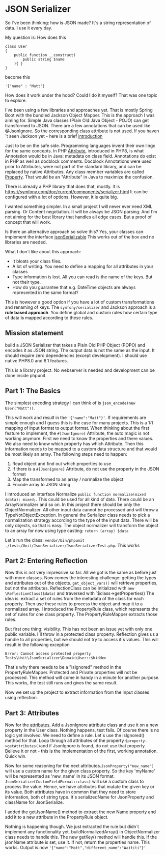 # JSON Serializer

So I´ve been thinking: how is JSON made? It´s a string representation of data. I use it every day.

My question is: How does this
```
class User
{
    public function __construct(
        public string $name
    ){ }
}
```
become this
```
'{"name" : "Matt"}
```

How does it work under the hood? Could I do it myself? That was one topic to explore.

I´ve been using a few libraries and approaches yet. That is mostly Spring Boot with the bundled Jackson Object Mapper.
This is the approach I was aiming for. Simple Java classes (Plain Old Java Object - POJO) can get transformed to JSON.
There are a few annotations that can be used like @JsonIgnore. So the corresponding class attribute is not used. If you
haven´t seen Jackson yet - here is a brief [introduction](https://www.baeldung.com/jackson-annotations)

Just to be on the safe side. Programming languages invent their own lingo for the same concepts. In PHP
[Attribute](https://www.php.net/manual/en/language.attributes.overview.php), introduced in PHP8, is what Annotation would be in Java: metadata
on class field. Annotations do exist in PHP as well as docblock comments. Docblock Annotations were used prior to Attributes, were not part of the 
standard library, and can be replaced by native Attributes.
Any class member variables are called [Property](https://www.php.net/manual/en/language.oop5.properties.php). That would
be an "Attribute" in Java to maximize the confusion.

There is already a PHP library that does that, mostly. It is https://symfony.com/doc/current/components/serializer.html
It can be configured with a lot of options. However, it is quite big. 

I wanted something simpler. In a small project I will never ever need XML parsing. Or Content negotiation. It will be
always be JSON parsing. And I´m not aiming for the best library that handles all edge cases. But a proof of concept
that will work.

Is there an alternative approach so solve this? Yes, your classes can implement the interface 
[jsonSerializable](https://www.php.net/manual/en/jsonserializable.jsonserialize.php)
This works out of the box and no libraries are needed. 

What I don´t like about this approach:
* It bloats your class files. 
* A lot of writing. You need to define a mapping for all attributes in your classes
* Type information is lost. All you can read is the name of the keys. But not their type.
* How do you guarantee that e.g. DateTime objects are always represented in the same format?

This is however a good option if you have a lot of custom transformations and renaming of keys. The `symfony/serializer`
and Jackson approach is a **rule based approach**. You define global and custom rules how certain type of data is mapped
according to these rules.

## Mission statement
build a JSON Serializer that takes a Plain Old PHP Object (POPO) and encodes it as JSON string. The
output data is not the same as the input. It should require zero dependencies (except development). I should use 
native PHP8.0 and 8.1 features.

This is a library project. No webserver is needed and development can be done inside phpunit.

## Part 1: The Basics
The simplest encoding strategy I can think of is `json_encode(new User("Matt"))`. 

This will work and result in the 
`'{"name":"Matt"}'`. If requirements are simple enough and I guess this is the case for many projects. This is a 1:1 mapping
of input format to output format. When thinking about the first feature to implement, the `#[JsonIgnore]` Attribute, the
auto magic is not working anymore. First we need to know the properties and there values. We also need to know which
property has which Attribute. Then this information needs to be mapped to a custom data structure and that would be most
likely an array. The following steps need to happen:

1. Read object and find out which properties to use
2. If there is a `#[JsonIgnore]` Attribute, do not use the property in the JSON format
3. Map the transformed to an array / normalize the object
4. Encode array to JSON string

I introduced an interface Normalize `public function normalize(mixed $data): mixed;`. This could be used for all kind of
data. There could be an ArrayNormalizer and so on. In this project there should be only the ObjectNormalizer. All other
input data cannot be processed and will throw a TypeNotObjectException. In general the Serializer class needs to pick a
normalization strategy according to the type of the input data. There will be only objects, so that is easy.
The object normalizer will transform the object to an array for now using type casting: `return (array) $data`

Let´s run the class: `vendor/bin/phpunit ./tests/Unit/JsonSerializer/JsonSerializerTest.php`. This works

## Part 2: Entering Reflection
Now this is not very impressive so far. All we got is the same as before just with more classes. Now comes the interesting 
challenge: getting the types and attributes out of the objects. `get_object_vars()` will retrieve properties, but not the
attributes. ReflectionClass can be initialized with `new \ReflectionClass($data)` and traversed with `$class->getProperties()
The idea is: extract a set of rules from the metadata of the class for each property. Then use these rules to process the
object and map it to a normalized array.
I introduced the PropertyRule class, which represents the set of rules for one class property. The PropertyRuleMapper 
extracts those rules.

But first one thing: visibility. This has not been an issue yet with only one public variable. I´ll throw in a protected 
class property. Reflection gives us a handle to all properties, but we should not try to access it´s values. This will 
result in the following exception

`Error: Cannot access protected property Tests\Unit\JsonSerializer\Domain\User::$hidden`

That´s why there needs to be a "isIgnored" method in the PropertyRuleMapper. Protected and Private properties will not 
be processed. This method will come in handy in a minute for another purpose. This works, the test still runs and gives 
the same result.

Now we set up the project to extract information from the input classes using reflection.

## Part 3: Attributes
Now for the [attributes](https://www.php.net/manual/en/language.attributes.overview.php). Add a JsonIgnore attribute 
class and use it on a new property in the User class. Nothing happens, test fails. Of course there is no logic yet 
involved.
We need to define a rule. Let´s use the isIgnored() method for that. Loop through all attributes of the property 
`$property->getAttributes()`and if JsonIgnore is found, do not use that property. Believe it or not - this is 
the implementation of the first, working annotation. Quick win.

Now for some reasoning for the next attributes.`JsonProperty("new_name")` will use a custom name for the given class 
property. So the key 'myName' will be represented as 'new_name' in its JSON format. 
`JsonSerialize(CustomFieldFormat::class)` will use a custom class to process the value. Hence, we have 
attributes that mutate the given key or its value. Both attributes have in common that they need to store information,
both of string type. It´s serializedName for JsonProperty and className for JsonSerialize.

I added the getJsonName() method to extract the new Name property and add it to a new attribute in the PropertyRule 
object. 

Nothing is happening though. We just extracted the rule but didn´t implement any functionality yet. buildNormalizedArray()
in ObjectNormalizer class needs to handle this. The new getKey() method will handle this. If the jsonName attribute is 
set, use it. If not, return the properties name. This works. Output is now `'{"name":"Matt","different_name":"Waititi"}'`
